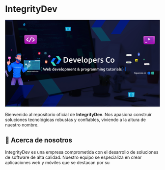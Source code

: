 # IntegrityDev

![IntegrityDev Logo](/public/assets/img/cover.jpg) 

Bienvenido al repositorio oficial de **IntegrityDev**. Nos apasiona construir soluciones tecnológicas robustas y confiables, viviendo a la altura de nuestro nombre.

## 🚀 Acerca de nosotros

IntegrityDev es una empresa comprometida con el desarrollo de soluciones de software de alta calidad. Nuestro equipo se especializa en crear aplicaciones web y móviles que se destacan por su
